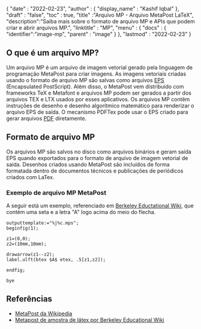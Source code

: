 {
  "date" : "2022-02-23",
  "author" : {
    "display_name" : "Kashif Iqbal"
},
  "draft" : "false",
  "toc" : true,
  "title" :"Arquivo MP - Arquivo MetaPost LaTeX",
  "description":"Saiba mais sobre o formato de arquivo MP e APIs que podem criar e abrir arquivos MP.",
  "linktitle" : "MP",
  "menu" : {
    "docs" : {
      "identifier":"image-mp",
      "parent" : "image"
}
},
  "lastmod" : "2022-02-23"
}

## O que é um arquivo MP?

Um arquivo MP é um arquivo de imagem vetorial gerado pela linguagem de programação MetaPost para criar imagens. As imagens vetoriais criadas usando o formato de arquivo MP são salvas como arquivos [EPS](/pt/page-description-language/eps/) (Encapsulated PostScript). Além disso, o MetaPost vem distribuído com frameworks TeX e Metafont e arquivos MP podem ser gerados a partir dos arquivos TEX e LTX usados por esses aplicativos. Os arquivos MP contêm instruções de desenho e desenho algorítmico matemático para renderizar o arquivo EPS de saída. O mecanismo PDFTex pode usar o EPS criado para gerar arquivos [PDF](/pt/pdf/) diretamente.

## Formato de arquivo MP

Os arquivos MP são salvos no disco como arquivos binários e geram saída EPS quando exportados para o formato de arquivo de imagem vetorial de saída. Desenhos criados usando MetaPost são incluídos de forma formatada dentro de documentos técnicos e publicações de periódicos criados com LaTex.

### Exemplo de arquivo MP MetaPost

A seguir está um exemplo, referenciado em [Berkeley Eductational Wiki](https://math.berkeley.edu/computing/wiki/index.php/Latex_sample_metapost), que contém uma seta e a letra "A" logo acima do meio do flecha.

```
outputtemplate:="%j%c.mps";
beginfig(1);

z1=(0,0);
z2=(10mm,10mm);

drawarrow(z1--z2);
label.ulft(btex $A$ etex, .5[z1,z2]);

endfig;

bye
```
## Referências ##

* [MetaPost da Wikipedia](https://en.wikipedia.org/wiki/MetaPost)
* [Metapost de amostra de látex por Berkeley Educational Wiki](https://math.berkeley.edu/computing/wiki/index.php/Latex_sample_metapost)

